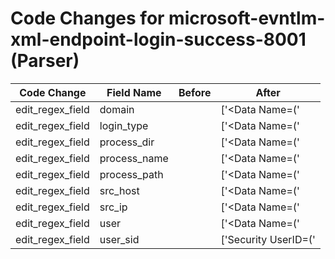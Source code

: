 # Code Changes for microsoft-evntlm-xml-endpoint-login-success-8001 (Parser)

| Code Change | Field Name | Before | After |
|-------------|------------|--------|-------|
| edit_regex_field | domain |  | ['<Data Name=(\'|")ClientDomainName(\'|")>(\((?i)NULL\)|({domain}[^<]+))<'] |
| edit_regex_field | login_type |  | ['<Data Name=(\'|")LogonType(\'|")>({login_type}\d+)<\/Data>'] |
| edit_regex_field | process_dir |  | ['<Data Name=(\'|")ProcessName(\'|")>({process_path}({process_dir}[^<\/]+?)\\+({process_name}[^<\\]+))<'] |
| edit_regex_field | process_name |  | ['<Data Name=(\'|")ProcessName(\'|")>({process_path}({process_dir}[^<\/]+?)\\+({process_name}[^<\\]+))<'] |
| edit_regex_field | process_path |  | ['<Data Name=(\'|")ProcessName(\'|")>({process_path}({process_dir}[^<\/]+?)\\+({process_name}[^<\\]+))<'] |
| edit_regex_field | src_host |  | ['<Data Name=(\'|")Workstation(\'|")>(({src_ip}((([0-9a-fA-F.]{0,4}):{1,2}){1,7}([0-9a-fA-F]){0,4})|(((25[0-5]|(2[0-4]|1\d|[0-9]|)\d)\.?\b){4}))|(?:(?!NULL)(Unknown|({src_host}[^\s.]+))(\.[^\s]+)?))<\/Data>'] |
| edit_regex_field | src_ip |  | ['<Data Name=(\'|")Workstation(\'|")>(({src_ip}((([0-9a-fA-F.]{0,4}):{1,2}){1,7}([0-9a-fA-F]){0,4})|(((25[0-5]|(2[0-4]|1\d|[0-9]|)\d)\.?\b){4}))|(?:(?!NULL)(Unknown|({src_host}[^\s.]+))(\.[^\s]+)?))<\/Data>'] |
| edit_regex_field | user |  | ['<Data Name=(\'|")ClientUserName(\'|")>(\((?i)NULL\)|({user}[\w\.\-\!\#\^\~]{1,40}\$?))<\/Data>'] |
| edit_regex_field | user_sid |  | ['Security UserID=(\'|")({user_sid}[^\'\/>"]+)'] |